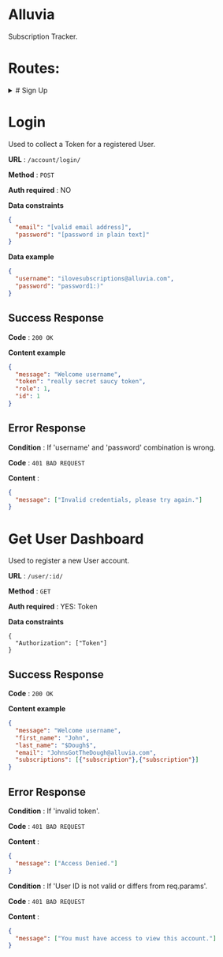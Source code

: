 # Alluvia

Subscription Tracker.

# Routes:

<details>
<summary># Sign Up</summary>
<br>
Used to register a new User account.

**URL** : `/account/signup/`

**Method** : `POST`

**Auth required** : NO

**Data constraints**

```json
{
  "first_name": "[first name]",
  "last_name": "[last name]",
  "email": "[valid email address]",
  "password": "[password in plain text]"
}
```

**Data example**

```json
{
  "first_name": "John",
  "last_name": "$Dough$",
  "email": "JohnsGotTheDough@alluvia.com",
  "password": "password1-:)"
}
```

## Success Response

**Code** : `200 OK`

**Content example**

```json
{
  "message": "Welcome username",
  "token": "really secret saucy token",
  "role": 1,
  "id": 1
}
```

## Error Response

**Condition** : If 'missing fields'.

**Code** : `401 BAD REQUEST`

**Content** :

```json
{
  "message": ["Missing Required Fields."]
}
```

**Condition** : If 'Email is not unique'.

**Code** : `401 BAD REQUEST`

**Content** :

```json
{
  "message": ["Username is taken :(, please choose a unique username."]
}
```

---

<br><br>

<pre>
&lt;details&gt;
&lt;summary&gt;Sign Up&lt;&#47;summary&gt;
&lt;br&gt;
This is how you dropdown.
&lt;&#47;details&gt;
</pre>
</details>

# Login

Used to collect a Token for a registered User.

**URL** : `/account/login/`

**Method** : `POST`

**Auth required** : NO

**Data constraints**

```json
{
  "email": "[valid email address]",
  "password": "[password in plain text]"
}
```

**Data example**

```json
{
  "username": "ilovesubscriptions@alluvia.com",
  "password": "password1:)"
}
```

## Success Response

**Code** : `200 OK`

**Content example**

```json
{
  "message": "Welcome username",
  "token": "really secret saucy token",
  "role": 1,
  "id": 1
}
```

## Error Response

**Condition** : If 'username' and 'password' combination is wrong.

**Code** : `401 BAD REQUEST`

**Content** :

```json
{
  "message": ["Invalid credentials, please try again."]
}
```

# Get User Dashboard

Used to register a new User account.

**URL** : `/user/:id/`

**Method** : `GET`

**Auth required** : YES: Token

**Data constraints**

```REQ HEADERS
{
  "Authorization": ["Token"]
}
```

## Success Response

**Code** : `200 OK`

**Content example**

```json
{
  "message": "Welcome username",
  "first_name": "John",
  "last_name": "$Dough$",
  "email": "JohnsGotTheDough@alluvia.com",
  "subscriptions": [{"subscription"},{"subscription"}]
}
```

## Error Response

**Condition** : If 'invalid token'.

**Code** : `401 BAD REQUEST`

**Content** :

```json
{
  "message": ["Access Denied."]
}
```

**Condition** : If 'User ID is not valid or differs from req.params'.

**Code** : `401 BAD REQUEST`

**Content** :

```json
{
  "message": ["You must have access to view this account."]
}
```

